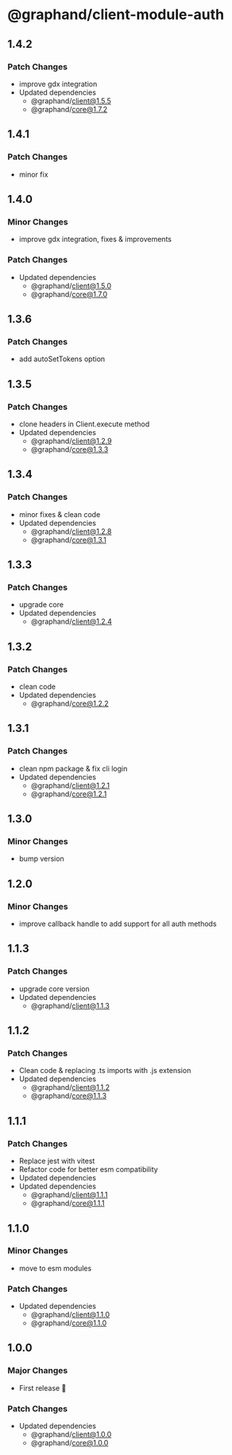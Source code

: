 # @graphand/client-module-auth

## 1.4.2

### Patch Changes

- improve gdx integration
- Updated dependencies
  - @graphand/client@1.5.5
  - @graphand/core@1.7.2

## 1.4.1

### Patch Changes

- minor fix

## 1.4.0

### Minor Changes

- improve gdx integration, fixes & improvements

### Patch Changes

- Updated dependencies
  - @graphand/client@1.5.0
  - @graphand/core@1.7.0

## 1.3.6

### Patch Changes

- add autoSetTokens option

## 1.3.5

### Patch Changes

- clone headers in Client.execute method
- Updated dependencies
  - @graphand/client@1.2.9
  - @graphand/core@1.3.3

## 1.3.4

### Patch Changes

- minor fixes & clean code
- Updated dependencies
  - @graphand/client@1.2.8
  - @graphand/core@1.3.1

## 1.3.3

### Patch Changes

- upgrade core
- Updated dependencies
  - @graphand/client@1.2.4

## 1.3.2

### Patch Changes

- clean code
- Updated dependencies
  - @graphand/core@1.2.2

## 1.3.1

### Patch Changes

- clean npm package & fix cli login
- Updated dependencies
  - @graphand/client@1.2.1
  - @graphand/core@1.2.1

## 1.3.0

### Minor Changes

- bump version

## 1.2.0

### Minor Changes

- improve callback handle to add support for all auth methods

## 1.1.3

### Patch Changes

- upgrade core version
- Updated dependencies
  - @graphand/client@1.1.3

## 1.1.2

### Patch Changes

- Clean code & replacing .ts imports with .js extension
- Updated dependencies
  - @graphand/client@1.1.2
  - @graphand/core@1.1.3

## 1.1.1

### Patch Changes

- Replace jest with vitest
- Refactor code for better esm compatibility
- Updated dependencies
- Updated dependencies
  - @graphand/client@1.1.1
  - @graphand/core@1.1.1

## 1.1.0

### Minor Changes

- move to esm modules

### Patch Changes

- Updated dependencies
  - @graphand/client@1.1.0
  - @graphand/core@1.1.0

## 1.0.0

### Major Changes

- First release 🎉

### Patch Changes

- Updated dependencies
  - @graphand/client@1.0.0
  - @graphand/core@1.0.0
